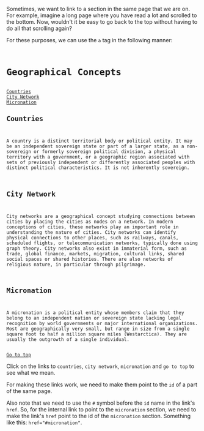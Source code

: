 Sometimes, we want to link to a section in the same
page that we are on. For example, imagine a long page
where you have read a lot and scrolled to the bottom. Now,
wouldn't it be easy to go back to the top without having to
do all that scrolling again?

For these purposes, we can use the `a` tag in the following manner:

<Editor lang="html">
<code>
<h1 id="title">Geographical Concepts</h1>
<a href="#country">Countries</a>
<a href="#city-network">City Network</a>
<a href="#micronation">Micronation</a>
<h2 id="country">Countries</h2>
<p>A country is a distinct territorial body or political entity. It may be an independent sovereign state or part of a larger state, as a non-sovereign or formerly sovereign political division, a physical territory with a government, or a geographic region associated with sets of previously independent or differently associated peoples with distinct political characteristics. It is not inherently sovereign.</p>
<h2 id="city-network">City Network</h2>
<p>City networks are a geographical concept studying connections between cities by placing the cities as nodes on a network. In modern conceptions of cities, these networks play an important role in understanding the nature of cities. City networks can identify physical connections to other places, such as railways, canals, scheduled flights, or telecommunication networks, typically done using graph theory. City networks also exist in immaterial form, such as trade, global finance, markets, migration, cultural links, shared social spaces or shared histories. There are also networks of religious nature, in particular through pilgrimage.</p>
<h2 id="micronation">Micronation</h2>
<p>A micronation is a political entity whose members claim that they belong to an independent nation or sovereign state lacking legal recognition by world governments or major international organizations. Most are geographically very small, but range in size from a single square foot to half a million square miles (Westarctica). They are usually the outgrowth of a single individual.</p>
<a href="#title">Go to top</a>
</code>
</Editor>

Click on the links to `countries`,
`city network`, `micronation` and
`go to top` to see what we mean.

For
making these links work, we need to
make them point to the `id` of
a part of the same page.

Also note that
we need to use the `#` symbol before
the `id` name in the link's `href`. So,
for the internal link to point to
the `micronation` section, we need to
make the link's `href` point to the
id of the `micronation` section.
Something like this:
`href="#micronation"`.
